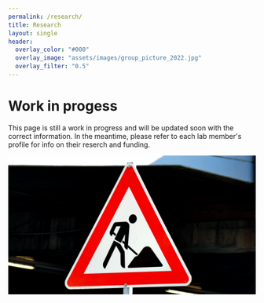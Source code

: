 ```yaml
---
permalink: /research/
title: Research
layout: single
header: 
  overlay_color: "#000"
  overlay_image: "assets/images/group_picture_2022.jpg"
  overlay_filter: "0.5"
---
```


# Work in progess

This page is still a work in progress and will be updated soon with the correct information. In the meantime, please refer to each lab member's profile for info on their reserch and funding.

![Work in progress image](../assets/images/work_in_progress.jpg)
